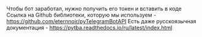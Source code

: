 Чтобы бот заработал, нужно получить его токен и вставить в коде
Ссылка на Github библиотеки, которую мы используем - https://github.com/eternnoir/pyTelegramBotAPI
Есть даже русскоязычная документация - https://pytba.readthedocs.io/ru/latest/index.html